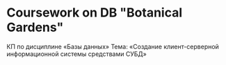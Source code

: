 # Coursework on DB "Botanical Gardens"
 КП по дисциплине «Базы данных» Тема: «Создание клиент-серверной информационной системы средствами СУБД»
